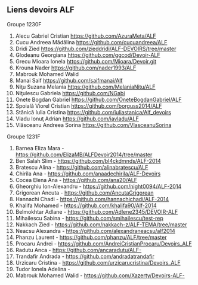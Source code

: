 Liens devoirs ALF
-----------------

Groupe 1230F

1. Alecu Gabriel Cristian https://github.com/AzuraMeta/ALF
2. Cucu Andreea Mădălina https://github.com/cucuandreea/ALF
3. Dridi Zied https://github.com/zieddridi/ALF-DEVOIRS/tree/master
4. Glodeanu Georgiana https://github.com/ggcod/Devoir-ALF
5. Grecu Mioara Ionela https://github.com/Mioara/Devoir.git
6. Krouna Nader https://github.com/nader1993/ALF
7. Mabrouk Mohamed Walid 
8. Manai Saif https://github.com/saifmanai/Alf
9. Niţu Suzana Melania https://github.com/MelaniaNitu/ALF
10. Niţulescu Gabriela https://github.com/NGabi
11. Onete Bogdan Gabriel  https://github.com/OneteBogdanGabriel/ALF
12. Spoială Viorel Cristian https://github.com/borguss2014/ALF
13. Stănică Iulia Cristina https://github.com/iuliastanica/Alf_devoirs
14. Vladu Ionuţ Adrian https://github.com/iavladu/ALF
15. Vlăsceanu Andreea Sorina https://github.com/VlasceanuSorina


Groupe 1231F

1. Barnea Eliza Mara - https://github.com/ElizaMB/ALFDevoir2014/tree/master
2. Ben Salah Slim - https://github.com/bl4ckdmnds/ALF-2014
3. Bratescu Alina - https://github.com/alinabratescu/ALF
4. Chirila Ana - https://github.com/anaadechirila/ALF-Devoirs
5. Cocea Elena Ana - https://github.com/ana20/ALF
6. Gheorghiu Ion-Alexandru - https://github.com/night0094/ALF-2014
7. Grigorean Ancuta - https://github.com/AncutaGrigorean
8. Hannachi Chadi - https://github.com/hannachichadi/ALF-2014
9. Khalifa Mohamed - https://github.com/khalifa90/Alf-2014
10. Belmokhtar Adlane - https://github.com/Adlene2345/DEVOIR-ALF
11. Mihailescu Sabina - https://github.com/smihailescu/test-rep
12. Nakkach Zied - https://github.com/nakkach-z/ALF-TEMA/tree/master
13. Neacsu Alexandra - https://github.com/alexandraneacsu/alf2014
14. Phanzu Laurent - https://github.com/phanzu/ALF/tree/master
15. Procaru Andrei - https://github.com/AndreiCristianProcaru/Devoirs_ALF
16. Radutu Anca - https://github.com/ancaradutu/ALF-
17. Trandafir Andrada - https://github.com/andradatrandafir
18. Urzicaru Cristina - https://github.com/urzicarucristina/Devoirs_ALF
18. Tudor Ionela Adelina - 
19. Mabrouk Mohamed Walid - https://github.com/Xazerty/Devoirs-ALF-


